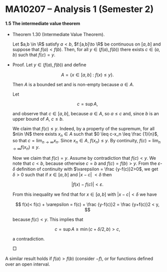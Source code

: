 MA10207 – Analysis 1 (Semester 2)
=================================

#### 1.5 The intermediate value theorem

*   Theorem 1.30 (Intermediate Value Theorem). 
    
    Let $a,b \in \R$ satisfy $a<b$, $f:[a,b]\to \R$ be continuous on $[a,b]$ and suppose that $f(a) < f(b)$. Then, for all $y \in (f(a),f(b))$ there exists $c \in (a,b)$ such that $f(c)=y$.
    

*   Proof. Let $y \in (f(a),f(b))$ and deﬁne
    
    $$ A = \{ x \in [a,b] \ : \ f(x) \leq y \} . $$
    
    Then $A$ is a bounded set and is non-empty because $a\in A$.
    
    Let
    
    $$ c = \sup A , $$
    
    and observe that $c\in [a,b]$, because $a\in A$, so $a\leq c$ and, since $b$ is an upper bound of $A$, $c \leq b$.
    
    We claim that $f(c) \leq y$. Indeed, by a property of the supremum, for all $n\in \N$ there exists $x_n \in A$ such that $0 \leq c-x_n \leq \frac {1}{n}$, so that $c = \displaystyle \lim _{n\to \infty }x_n$. Since $x_n \in A$, $f(x_n) \leq y$. By continuity, $f(c) = \displaystyle \lim _{n\to \infty }f(x_n) \leq y$.
    
    Now we claim that $f(c) = y$. Assume by contradiction that $f(c) < y$. We note that $c < b$, because otherwise $c=b$ and $f(c) = f(b) > y$. From the $\varepsilon$-$\delta$ deﬁnition of continuity with $\varepsilon = \frac {y-f(c)}2>0$, we get $\delta >0$ such that if $x\in [a,b]$ and $|x-c|\ < \delta$ then
    
    $$ |f(x)-f(c)| < \varepsilon . $$
    
    From this inequality we ﬁnd that for $x\in [a,b]$ with $|x-c|< \delta$ we have
    
    $$ f(x)< f(c) + \varepsilon = f(c) + \frac {y-f(c)}2 = \frac {y+f(c)}2 < y, $$
    
    because $f(c)<y$. This implies that
    
    $$ c = \sup A \geq \min (c+\delta /2,b) > c, $$
    
    a contradiction.
    
     □
    

A similar result holds if $f(a)>f(b)$ (consider $-f$), or for functions deﬁned over an open interval.